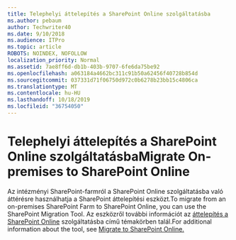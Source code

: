 ```yaml
---
title: Telephelyi áttelepítés a SharePoint Online szolgáltatásba
ms.author: pebaum
author: Techwriter40
ms.date: 9/10/2018
ms.audience: ITPro
ms.topic: article
ROBOTS: NOINDEX, NOFOLLOW
localization_priority: Normal
ms.assetid: 7ae8ff6d-db1b-403b-9707-6fe6da75be92
ms.openlocfilehash: a063184a4662bc311c91b50a62456f40728b854d
ms.sourcegitcommit: 037331d71f06750d972c0b6278b23bb15c4806ca
ms.translationtype: MT
ms.contentlocale: hu-HU
ms.lasthandoff: 10/18/2019
ms.locfileid: "36754050"
---
```

# <a name="migrate-on-premises-to-sharepoint-online"></a><span data-ttu-id="8722d-102">Telephelyi áttelepítés a SharePoint Online szolgáltatásba</span><span class="sxs-lookup"><span data-stu-id="8722d-102">Migrate On-premises to SharePoint Online</span></span>

<span data-ttu-id="8722d-103">Az intézményi SharePoint-farmról a SharePoint Online szolgáltatásba való áttérésre használhatja a SharePoint áttelepítési eszközt.</span><span class="sxs-lookup"><span data-stu-id="8722d-103">To migrate from an on-premises SharePoint Farm to SharePoint Online, you can use the SharePoint Migration Tool.</span></span> <span data-ttu-id="8722d-104">Az eszközről további információt az [áttelepítés a SharePoint Online](https://go.microsoft.com/fwlink/?linkid=2019574) szolgáltatásba című témakörben talál.</span><span class="sxs-lookup"><span data-stu-id="8722d-104">For additional information about the tool, see [Migrate to SharePoint Online.](https://go.microsoft.com/fwlink/?linkid=2019574)</span></span>
  

